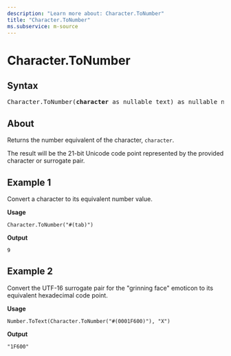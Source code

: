 ```yaml
---
description: "Learn more about: Character.ToNumber"
title: "Character.ToNumber"
ms.subservice: m-source
---
```

# Character.ToNumber

## Syntax

<pre>
Character.ToNumber(<b>character</b> as nullable text) as nullable number
</pre>

## About

Returns the number equivalent of the character, `character`.

The result will be the 21-bit Unicode code point represented by the provided character or surrogate pair.

## Example 1

Convert a character to its equivalent number value.

**Usage**

```powerquery-m
Character.ToNumber("#(tab)")
```

**Output**

`9`

## Example 2

Convert the UTF-16 surrogate pair for the "grinning face" emoticon to its equivalent hexadecimal code point.

**Usage**

```powerquery-m
Number.ToText(Character.ToNumber("#(0001F600)"), "X")
```

**Output**

`"1F600"`

